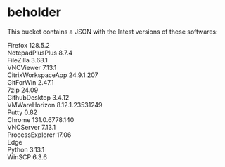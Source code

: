 # beholder
This bucket contains a JSON with the latest versions of these softwares:

Firefox            128.5.2          
NotepadPlusPlus    8.7.4            
FileZilla          3.68.1           
VNCViewer          7.13.1           
CitrixWorkspaceApp 24.9.1.207       
GitForWin          2.47.1           
7zip               24.09            
GithubDesktop      3.4.12           
VMWareHorizon      8.12.1.23531249  
Putty              0.82             
Chrome             131.0.6778.140   
VNCServer          7.13.1           
ProcessExplorer    17.06            
Edge                              
Python             3.13.1           
WinSCP             6.3.6            



